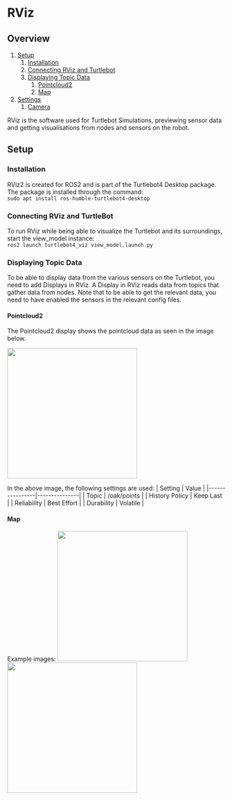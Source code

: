 # RViz

## Overview 
1. [Setup](#setup)
    1. [Installation](#installation)
    2. [Connecting RViz and Turtlebot](#connecting-rviz-and-turtlebot)
    3. [Displaying Topic Data](#displaying-topic-data)
        1. [Pointcloud2](#pointcloud2)
        2. [Map](#map)
2. [Settings](#settings)
    1. [Camera](#camera)

RViz is the software used for Turtlebot Simulations, previewing sensor data and getting visualisations from nodes and sensors on the robot. 

## Setup 

### Installation
RViz2 is created for ROS2 and is part of the Turtlebot4 Desktop package. The package is installed through the command:  
```sudo apt install ros-humble-turtlebot4-desktop```

### Connecting RViz and TurtleBot
To run RViz while being able to visualize the Turtlebot and its surroundings, start the view_model instance:  
```ros2 launch turtlebot4_viz view_model.launch.py```  


### Displaying Topic Data
To be able to display data from the various sensors on the Turtlebot, you need to add Displays in RViz. A Display in RViz reads data from topics that gather data from nodes.
Note that to be able to get the relevant data, you need to have enabled the sensors in the relevant config files. 

#### Pointcloud2
The Pointcloud2 display shows the pointcloud data as seen in the image below.  

<img src="../../../Assets/Images/Turtlebot4/Software/Pointcloud_2_RViz.png" width="300">  


In the above image, the following settings are used: 
|    Setting     |  Value        |
|----------------|---------------|
| Topic          | /oak/points   |
| History Policy | Keep Last     |
| Reliability    | Best Effort   |
| Durability     | Volatile      |


#### Map
Example images: 
<img src="/Assets/Images/Turtlebot4/Software/Map_RViz.png" width="300">  
<img src="/Assets/Images/Turtlebot4/Software/Map_RViz2.png" width="300">  

